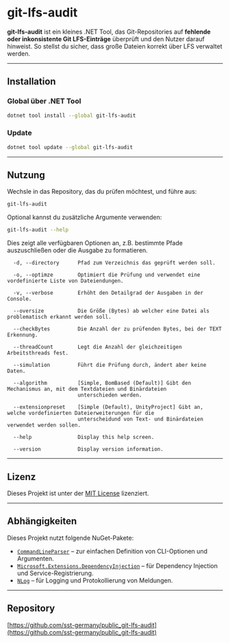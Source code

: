 ﻿# git-lfs-audit

**git-lfs-audit** ist ein kleines .NET Tool, das Git-Repositories auf **fehlende oder inkonsistente Git LFS-Einträge** überprüft und den Nutzer darauf hinweist. 
So stellst du sicher, dass große Dateien korrekt über LFS verwaltet werden.

---

## Installation

### Global über .NET Tool
```bash
dotnet tool install --global git-lfs-audit
````

### Update

```bash
dotnet tool update --global git-lfs-audit
```

---

## Nutzung

Wechsle in das Repository, das du prüfen möchtest, und führe aus:

```bash
git-lfs-audit
```

Optional kannst du zusätzliche Argumente verwenden:

```bash
git-lfs-audit --help
```

Dies zeigt alle verfügbaren Optionen an, z.B. bestimmte Pfade auszuschließen oder die Ausgabe zu formatieren.

```
  -d, --directory      Pfad zum Verzeichnis das geprüft werden soll.

  -o, --optimze        Optimiert die Prüfung und verwendet eine vordefinierte Liste von Dateiendungen.

  -v, --verbose        Erhöht den Detailgrad der Ausgaben in der Console.

  --oversize           Die Größe (Bytes) ab welcher eine Datei als problematisch erkannt werden soll.

  --checkBytes         Die Anzahl der zu prüfenden Bytes, bei der TEXT Erkennung.

  --threadCount        Legt die Anzahl der gleichzeitigen Arbeitsthreads fest.

  --simulation         Führt die Prüfung durch, ändert aber keine Daten.

  --algorithm          [Simple, BomBased (Default)] Gibt den Mechanismus an, mit dem Textdateien und Binärdateien
                       unterschieden werden.

  --extensionpreset    [Simple (Default), UnityProject] Gibt an, welche vordefinierten Dateierweiterungen für die
                       unterscheidund von Text- und Binärdateien verwendet werden sollen.

  --help               Display this help screen.

  --version            Display version information.
```

---

## Lizenz

Dieses Projekt ist unter der [MIT License](LICENSE.md) lizenziert.

---

## Abhängigkeiten

Dieses Projekt nutzt folgende NuGet-Pakete:

* [`CommandLineParser`](https://www.nuget.org/packages/CommandLineParser/) – zur einfachen Definition von CLI-Optionen und Argumenten.
* [`Microsoft.Extensions.DependencyInjection`](https://www.nuget.org/packages/Microsoft.Extensions.DependencyInjection/) – für Dependency Injection und Service-Registrierung.
* [`NLog`](https://www.nuget.org/packages/NLog/) – für Logging und Protokollierung von Meldungen.

---

## Repository

[https://github.com/sst-germany/public_git-lfs-audit](https://github.com/sst-germany/public_git-lfs-audit)